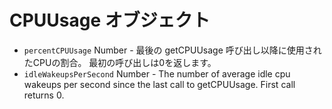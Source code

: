 # CPUUsage オブジェクト

* `percentCPUUsage` Number - 最後の getCPUUsage 呼び出し以降に使用されたCPUの割合。 最初の呼び出しは0を返します。
* `idleWakeupsPerSecond` Number - The number of average idle cpu wakeups per second since the last call to getCPUUsage. First call returns 0.